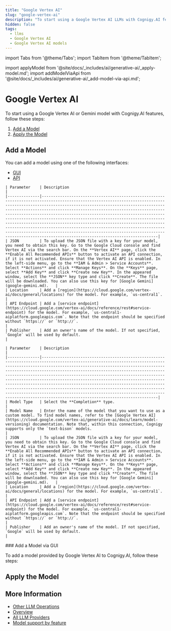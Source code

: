 ```yaml
---
title: "Google Vertex AI"
slug: "google-vertex-ai"
description: "To start using a Google Vertex AI LLMs with Cognigy.AI features, add the LLM and apply it to the corresponding use case."
hidden: false
tags:
  - llms
  - Google Vertex AI
  - Google Vertex AI models
---
```



import Tabs from '@theme/Tabs';
import TabItem from '@theme/TabItem';

import applyModel from '@site/docs/_includes/ai/generative-ai/_apply-model.md';
import addModelViaApi from '@site/docs/_includes/ai/generative-ai/_add-model-via-api.md';

# Google Vertex AI

To start using a Google Vertex AI or Gemini model with Cognigy.AI features, follow these steps:

1. [Add a Model](#add-a-model)
2. [Apply the Model](#apply-the-model)

## Add a Model

You can add a model using one of the following interfaces:

- [GUI](#add-a-model-via-gui)
- [API](#add-a-model-via-api)

<Tabs>
  <TabItem value="tab1" label="Standard Model" default>

    | Parameter    | Description                                                                                                                                                                                                                                                                                                                                                                                                                                                                                                                                                                                                                                                                                             |
    |--------------|---------------------------------------------------------------------------------------------------------------------------------------------------------------------------------------------------------------------------------------------------------------------------------------------------------------------------------------------------------------------------------------------------------------------------------------------------------------------------------------------------------------------------------------------------------------------------------------------------------------------------------------------------------------------------------------------------------|
    | JSON         | To upload the JSON file with a key for your model, you need to obtain this key. Go to the Google Cloud console and find Vertex AI via the search bar. On the **Vertex AI** page, click the **Enable All Recommended APIs** button to activate an API connection, if it is not activated. Ensure that the Vertex AI API is enabled. In the left-side menu, go to the **IAM & Admin > Service Accounts**. Select **Actions** and click **Manage Keys**. On the **Keys** page, select **Add Key** and click **Create new Key**. In the appeared window, select the **JSON** key type and click **Create**. The file will be downloaded. You can also use this key for [Google Gemini](google-gemini.md).   |
    | Location     | Add a [region](https://cloud.google.com/vertex-ai/docs/general/locations) for the model. For example, `us-central1`.                                                                                                                                                                                                                                                                                                                                                                                                                                                                                                                                                                                    |
    | API Endpoint | Add a [service endpoint](https://cloud.google.com/vertex-ai/docs/reference/rest#service-endpoint) for the model. For example, `us-central1-aiplatform.googleapis.com`. Note that the endpoint should be specified without `https://` or `http://`.                                                                                                                                                                                                                                                                                                                                                                                                                                                      |
    | Publisher    | Add an owner's name of the model. If not specified, `Google` will be used by default.                                                                                                                                                                                                                                                                                                                                                                                                                                                                                                                                                                                                                   |

  </TabItem>
  <TabItem value="tab2" label="Custom Model">

    | Parameter    | Description                                                                                                                                                                                                                                                                                                                                                                                                                                                                                                                                                                                                                                                                                             |
    |--------------|---------------------------------------------------------------------------------------------------------------------------------------------------------------------------------------------------------------------------------------------------------------------------------------------------------------------------------------------------------------------------------------------------------------------------------------------------------------------------------------------------------------------------------------------------------------------------------------------------------------------------------------------------------------------------------------------------------|
    | Model Type   | Select the **Completion** type.                                                                                                                                                                                                                                                                                                                                                                                                                                                                                                                                                                                                                                                                         |
    | Model Name   | Enter the name of the model that you want to use as a custom model. To find model names, refer to the [Google Vertex AI](https://cloud.google.com/vertex-ai/generative-ai/docs/learn/model-versioning) documentation. Note that, within this connection, Cognigy supports only the `text-bison` models.                                                                                                                                                                                                                                                                                                                                                                                                         |
    | JSON         | To upload the JSON file with a key for your model, you need to obtain this key. Go to the Google Cloud console and find Vertex AI via the search bar. On the **Vertex AI** page, click the **Enable All Recommended APIs** button to activate an API connection, if it is not activated. Ensure that the Vertex AI API is enabled. In the left-side menu, go to the **IAM & Admin > Service Accounts**. Select **Actions** and click **Manage Keys**. On the **Keys** page, select **Add Key** and click **Create new Key**. In the appeared window, select the **JSON** key type and click **Create**. The file will be downloaded. You can also use this key for [Google Gemini](google-gemini.md).   |
    | Location     | Add a [region](https://cloud.google.com/vertex-ai/docs/general/locations) for the model. For example, `us-central1`.                                                                                                                                                                                                                                                                                                                                                                                                                                                                                                                                                                                    |
    | API Endpoint | Add a [service endpoint](https://cloud.google.com/vertex-ai/docs/reference/rest#service-endpoint) for the model. For example, `us-central1-aiplatform.googleapis.com`. Note that the endpoint should be specified without `https://` or `http://`.                                                                                                                                                                                                                                                                                                                                                                                                                                                      |
    | Publisher    | Add an owner's name of the model. If not specified, `Google` will be used by default.                                                                                                                                                                                                                                                                                                                                                                                                                                                                                                                                                                                                                   |

  </TabItem>
</Tabs>
### Add a Model via GUI

To add a model provided by Google Vertex AI to Cognigy.AI, follow these steps:

<addModelViaApi />

## Apply the Model

<applyModel />

## More Information

- [Other LLM Operations](../other-operations.md)
- [Overview](../overview.md)
- [All LLM Providers](all-providers.md)
- [Model support by feature](../model-support-by-feature.md)